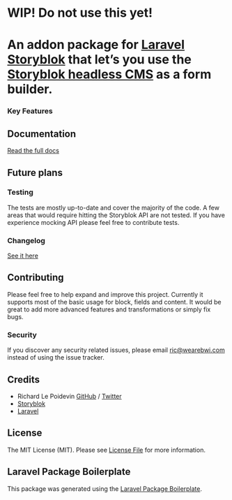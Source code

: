 # WIP! Do not use this yet!



# An addon package for [Laravel Storyblok](https://github.com/RicLeP/laravel-storyblok) that let’s you use the [Storyblok headless CMS](https://www.storyblok.com/) as a form builder.

### Key Features



## Documentation

[Read the full docs](https://ls.sirric.co.uk/docs)

## Future plans

### Testing

The tests are mostly up-to-date and cover the majority of the code. A few areas that would require hitting the Storyblok API are not tested. If you have experience mocking API please feel free to contribute tests.

### Changelog

[See it here](CHANGELOG.md)

## Contributing

Please feel free to help expand and improve this project. Currently it supports most of the basic usage for block, fields and content. It would be great to add more advanced features and transformations or simply fix bugs.

### Security

If you discover any security related issues, please email ric@wearebwi.com instead of using the issue tracker.

## Credits

- Richard Le Poidevin [GitHub](https://github.com/riclep) / [Twitter](https://twitter.com/riclep)
- [Storyblok](https://www.storyblok.com/)
- [Laravel](https://laravel.com/)

## License

The MIT License (MIT). Please see [License File](LICENSE.md) for more information.

## Laravel Package Boilerplate

This package was generated using the [Laravel Package Boilerplate](https://laravelpackageboilerplate.com).
